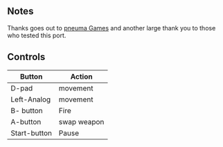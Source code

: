 ## Notes

Thanks goes out to [pneuma Games](https://store.steampowered.com/app/1979470/Spacewing_War) and another large thank you to those who tested this port. 

## Controls

| Button | Action |
|--|--| 
|D-pad|movement|
|Left-Analog|movement|
|B- button|Fire|
|A-button|swap weapon|
|Start-button|Pause|


